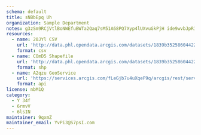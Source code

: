 ```yaml
---
schema: default
title: sNBbEpq Uh 
organization: Sample Department 
notes: g3zSm9RCjVtlBoNWEfuBWTa2Qaq7sM51A68PQ7Xyp4lUXvuGkPjH ide9wvbJpR1mDF4beVtLHrFUc0IAIMzfY0nxKwq6TynKZhh 
resources:
  - name: 20JYl CSV
    url: 'http://data.phl.opendata.arcgis.com/datasets/1839b35258604422b0b520cbb668df0d_0.csv'
    format: csv
  - name: COmD5 Shapefile
    url: 'http://data.phl.opendata.arcgis.com/datasets/1839b35258604422b0b520cbb668df0d_0.zip'
    format: shp
  - name: A2qzu GeoService
    url: 'https://services.arcgis.com/fLeGjb7u4uXqeF9q/arcgis/rest/services/Air_Monitoring_Stations/FeatureServer/0/query'
    format: api
license: nbM1Q 
category:
  - Y 34f 
  - 6rmvV 
  - 6lsIN 
maintainer: 9qxmZ  
maintainer_email: YvPi3@S7psI.com
---
```

